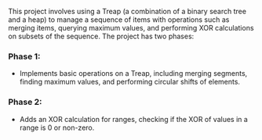 This project involves using a Treap (a combination of a binary search tree and a heap) to manage a sequence of items with operations such as merging items, querying maximum values, and performing XOR calculations on subsets of the sequence. The project has two phases:

### Phase 1:
- Implements basic operations on a Treap, including merging segments, finding maximum values, and performing circular shifts of elements.

### Phase 2:
- Adds an XOR calculation for ranges, checking if the XOR of values in a range is 0 or non-zero.
